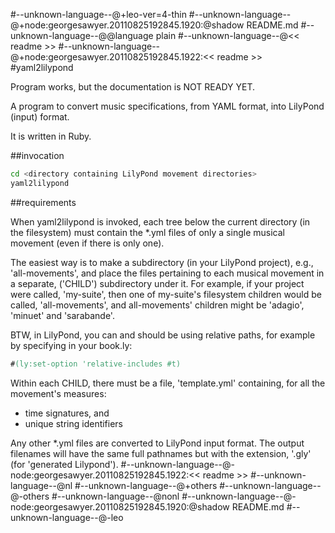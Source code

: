 #--unknown-language--@+leo-ver=4-thin
#--unknown-language--@+node:georgesawyer.20110825192845.1920:@shadow README.md
#--unknown-language--@@language plain
#--unknown-language--@<< readme >>
#--unknown-language--@+node:georgesawyer.20110825192845.1922:<< readme >>
#yaml2lilypond

Program works, but the documentation is NOT READY YET.

A program to convert music specifications, from YAML format, into LilyPond (input) format.

It is written in Ruby.

##invocation

```bash
cd <directory containing LilyPond movement directories>
yaml2lilypond
```

##requirements

When yaml2lilypond is invoked, each tree below the current directory (in the filesystem) must contain the *.yml files of only a single musical movement (even if there is only one).

The easiest way is to make a subdirectory (in your LilyPond project), e.g., 'all-movements', and place the files pertaining to each musical movement in a separate, ('CHILD') subdirectory under it. For example, if your project were called, 'my-suite', then one of my-suite's filesystem children would be called, 'all-movements', and all-movements' children might be 'adagio', 'minuet' and 'sarabande'.

BTW, in LilyPond, you can and should be using relative paths, for example by specifying in your book.ly:

```lilypond
#(ly:set-option 'relative-includes #t)
```
Within each CHILD, there must be a file, 'template.yml' containing, for all the movement's measures:

* time signatures, and
* unique string identifiers

Any other *.yml files are converted to LilyPond input format. The output filenames will have the same full pathnames but with the extension, '.gly' (for 'generated Lilypond').
#--unknown-language--@-node:georgesawyer.20110825192845.1922:<< readme >>
#--unknown-language--@nl
#--unknown-language--@+others
#--unknown-language--@-others
#--unknown-language--@nonl
#--unknown-language--@-node:georgesawyer.20110825192845.1920:@shadow README.md
#--unknown-language--@-leo
